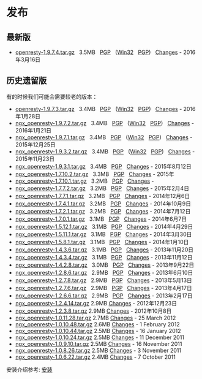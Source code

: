 <!---
    @title         Download
    @creator       Yichun Zhang
    @created       2011-06-21 04:25 GMT
    @modifier      Yichun Zhang
    @modifier_link yichun-zhang
    @modified      2016-03-17 02:24 GMT
    @changes       195
--->


# 发布

##  最新版
* [openresty-1.9.7.4.tar.gz](https://openresty.org/download/openresty-1.9.7.4.tar.gz) &nbsp; 3.5MB
&nbsp; [PGP](https://openresty.org/download/openresty-1.9.7.4.tar.gz.asc) &nbsp;
([Win32](https://openresty.org/download/openresty-1.9.7.4-win32.zip) &nbsp;
[PGP](https://openresty.org/download/openresty-1.9.7.4-win32.zip.asc)) &nbsp;
[Changes](changelog-1009007.html) - 2016年3月16日

##  历史遗留版
有的时候我们可能会需要较老的版本：
* [openresty-1.9.7.3.tar.gz](https://openresty.org/download/openresty-1.9.7.3.tar.gz) &nbsp; 3.4MB
&nbsp; [PGP](https://openresty.org/download/openresty-1.9.7.3.tar.gz.asc) &nbsp;
([Win32](https://openresty.org/download/openresty-1.9.7.3-win32.zip) &nbsp;
[PGP](https://openresty.org/download/openresty-1.9.7.3-win32.zip.asc)) &nbsp;
[Changes](changelog-1009007.html) - 2016年1月28日
* [ngx_openresty-1.9.7.2.tar.gz](https://openresty.org/download/ngx_openresty-1.9.7.2.tar.gz) &nbsp; 3.4MB
&nbsp; [PGP](https://openresty.org/download/ngx_openresty-1.9.7.2.tar.gz.asc) &nbsp;
([Win32](https://openresty.org/download/ngx_openresty-1.9.7.2-win32.zip) &nbsp;
[PGP](https://openresty.org/download/ngx_openresty-1.9.7.2-win32.zip.asc)) &nbsp;
[Changes](changelog-1009007.html) - 2016年1月21日
* [ngx_openresty-1.9.7.1.tar.gz](https://openresty.org/download/ngx_openresty-1.9.7.1.tar.gz) &nbsp; 3.4MB
&nbsp; [PGP](https://openresty.org/download/ngx_openresty-1.9.7.1.tar.gz.asc) &nbsp;
([Win32](https://openresty.org/download/ngx_openresty-1.9.7.1-win32.zip) &nbsp;
[PGP](https://openresty.org/download/ngx_openresty-1.9.7.1-win32.zip.asc)) &nbsp;
[Changes](changelog-1009007.html) - 2015年12月25日
* [ngx_openresty-1.9.3.2.tar.gz](https://openresty.org/download/ngx_openresty-1.9.3.2.tar.gz) &nbsp; 3.4MB
&nbsp; [PGP](https://openresty.org/download/ngx_openresty-1.9.3.2.tar.gz.asc) &nbsp;
([Win32](https://openresty.org/download/ngx_openresty-1.9.3.2-win32.zip) &nbsp;
[PGP](https://openresty.org/download/ngx_openresty-1.9.3.2-win32.zip.asc)) &nbsp;
[Changes](changelog-1009003.html) - 2015年11月23日
* [ngx_openresty-1.9.3.1.tar.gz](https://openresty.org/download/ngx_openresty-1.9.3.1.tar.gz) &nbsp; 3.4MB
&nbsp; [PGP](https://openresty.org/download/ngx_openresty-1.9.3.1.tar.gz.asc) &nbsp;
[Changes](changelog-1009003.html) - 2015年8月12日
* [ngx_openresty-1.7.10.2.tar.gz](https://openresty.org/download/ngx_openresty-1.7.10.2.tar.gz) &nbsp; 3.3MB
&nbsp; [PGP](https://openresty.org/download/ngx_openresty-1.7.10.2.tar.gz.asc) &nbsp;
[Changes](changelog-1007010.html) - 2015年
* [ngx_openresty-1.7.10.1.tar.gz](https://openresty.org/download/ngx_openresty-1.7.10.1.tar.gz) &nbsp; 3.2MB
&nbsp; [PGP](https://openresty.org/download/ngx_openresty-1.7.10.1.tar.gz.asc) &nbsp;
[Changes](changelog-1007010.html) - 
* [ngx_openresty-1.7.7.2.tar.gz](https://openresty.org/download/ngx_openresty-1.7.7.2.tar.gz) &nbsp; 3.2MB
&nbsp; [PGP](https://openresty.org/download/ngx_openresty-1.7.7.2.tar.gz.asc) &nbsp;
[Changes](changelog-1007007.html) - 2015年2月4日
* [ngx_openresty-1.7.7.1.tar.gz](https://openresty.org/download/ngx_openresty-1.7.7.1.tar.gz) &nbsp; 3.2MB
&nbsp; [PGP](https://openresty.org/download/ngx_openresty-1.7.7.1.tar.gz.asc) &nbsp;
[Changes](changelog-1007007.html) - 2014年12月6日
* [ngx_openresty-1.7.4.1.tar.gz](https://openresty.org/download/ngx_openresty-1.7.4.1.tar.gz) &nbsp; 3.2MB
&nbsp; [PGP](https://openresty.org/download/ngx_openresty-1.7.4.1.tar.gz.asc) &nbsp;
[Changes](changelog-1007004.html) - 2014年10月9日
* [ngx_openresty-1.7.2.1.tar.gz](https://openresty.org/download/ngx_openresty-1.7.2.1.tar.gz) &nbsp; 3.2MB
&nbsp; [PGP](https://openresty.org/download/ngx_openresty-1.7.2.1.tar.gz.asc) &nbsp;
[Changes](changelog-1007002.html) - 2014年7月12日
* [ngx_openresty-1.7.0.1.tar.gz](https://openresty.org/download/ngx_openresty-1.7.0.1.tar.gz) &nbsp; 3.1MB
&nbsp; [PGP](https://openresty.org/download/ngx_openresty-1.7.0.1.tar.gz.asc) &nbsp;
[Changes](changelog-1007000.html) - 2014年6月7日
* [ngx_openresty-1.5.12.1.tar.gz](https://openresty.org/download/ngx_openresty-1.5.12.1.tar.gz) &nbsp; 3.1MB
&nbsp; [PGP](https://openresty.org/download/ngx_openresty-1.5.12.1.tar.gz.asc) &nbsp;
[Changes](changelog-1005012.html) - 2014年4月29日
* [ngx_openresty-1.5.11.1.tar.gz](https://openresty.org/download/ngx_openresty-1.5.11.1.tar.gz) &nbsp; 3.1MB
&nbsp; [PGP](https://openresty.org/download/ngx_openresty-1.5.11.1.tar.gz.asc) &nbsp;
[Changes](changelog-1005011.html) - 2014年3月30日
* [ngx_openresty-1.5.8.1.tar.gz](https://openresty.org/download/ngx_openresty-1.5.8.1.tar.gz) &nbsp; 3.1MB
&nbsp; [PGP](https://openresty.org/download/ngx_openresty-1.5.8.1.tar.gz.asc) &nbsp;
[Changes](changelog-1005008.html) - 2014年1月10日
* [ngx_openresty-1.4.3.6.tar.gz](https://openresty.org/download/ngx_openresty-1.4.3.6.tar.gz) &nbsp; 3.1MB
&nbsp; [PGP](https://openresty.org/download/ngx_openresty-1.4.3.6.tar.gz.asc) &nbsp;
[Changes](changelog-1004003.html) - 2013年11月20日
* [ngx_openresty-1.4.3.4.tar.gz](https://openresty.org/download/ngx_openresty-1.4.3.4.tar.gz) &nbsp; 3.1MB
&nbsp; [PGP](https://openresty.org/download/ngx_openresty-1.4.3.4.tar.gz.asc) &nbsp;
[Changes](changelog-1004003.html) - 2013年11月12日
* [ngx_openresty-1.4.2.8.tar.gz](https://openresty.org/download/ngx_openresty-1.4.2.8.tar.gz) &nbsp; 3.0MB
&nbsp; [PGP](https://openresty.org/download/ngx_openresty-1.4.2.8.tar.gz.asc) &nbsp;
[Changes](changelog-1004002.html) - 2013年9月22日
* [ngx_openresty-1.2.8.6.tar.gz](https://openresty.org/download/ngx_openresty-1.2.8.6.tar.gz) &nbsp; 2.9MB
&nbsp; [PGP](https://openresty.org/download/ngx_openresty-1.2.8.6.tar.gz.asc) &nbsp;
[Changes](changelog-1002008.html) - 2013年6月10日
* [ngx_openresty-1.2.7.8.tar.gz](https://openresty.org/download/ngx_openresty-1.2.7.8.tar.gz) &nbsp; 2.9MB
&nbsp; [PGP](https://openresty.org/download/ngx_openresty-1.2.7.8.tar.gz.asc) &nbsp;
[Changes](changelog-1002007.html) - 2013年5月13日
* [ngx_openresty-1.2.7.6.tar.gz](https://openresty.org/download/ngx_openresty-1.2.7.6.tar.gz) &nbsp; 2.9MB
&nbsp; [PGP](https://openresty.org/download/ngx_openresty-1.2.7.6.tar.gz.asc) &nbsp;
[Changes](changelog-1002007.html) - 2013年4月17日
* [ngx_openresty-1.2.6.6.tar.gz](https://openresty.org/download/ngx_openresty-1.2.6.6.tar.gz) &nbsp; 2.9MB
&nbsp; [PGP](https://openresty.org/download/ngx_openresty-1.2.6.6.tar.gz.asc) &nbsp;
[Changes](changelog-1002006.html) - 2013年2月17日
* [ngx_openresty-1.2.4.14.tar.gz](https://openresty.org/download/ngx_openresty-1.2.4.14.tar.gz) 2.9MB
[Changes](changelog-1002004.html) - 2012年12月23日
* [ngx_openresty-1.2.3.8.tar.gz](https://openresty.org/download/ngx_openresty-1.2.3.8.tar.gz) 2.9MB
[Changes](changelog-1002003.html) - 2012年10月8日
* [ngx_openresty-1.0.11.28.tar.gz](https://openresty.org/download/ngx_openresty-1.0.11.28.tar.gz) 2.7MB
[Changes](changelog-1000011.html) - 25 March 2012
* [ngx_openresty-1.0.10.48.tar.gz](https://openresty.org/download/ngx_openresty-1.0.10.48.tar.gz) 2.6MB
[Changes](changelog-1000010.html) - 1 February 2012
* [ngx_openresty-1.0.10.44.tar.gz](https://openresty.org/download/ngx_openresty-1.0.10.44.tar.gz) 2.5MB
[Changes](changelog-1000010.html) - 16 January 2012
* [ngx_openresty-1.0.10.24.tar.gz](https://openresty.org/download/ngx_openresty-1.0.10.24.tar.gz) 2.5MB
[Changes](changelog-1000010.html) - 11 December 2011
* [ngx_openresty-1.0.9.10.tar.gz](https://openresty.org/download/ngx_openresty-1.0.9.10.tar.gz) 2.5MB
[Changes](changelog-1000009.html) - 16 November 2011
* [ngx_openresty-1.0.8.26.tar.gz](https://openresty.org/download/ngx_openresty-1.0.8.26.tar.gz) 2.5MB
[Changes](changelog-1000008.html) - 3 November 2011
* [ngx_openresty-1.0.6.22.tar.gz](https://openresty.org/download/ngx_openresty-1.0.6.22.tar.gz) 2.4MB
[Changes](changelog-1000006.html) - 7 October 2011

安装介绍参考: [安装](installation.html)

